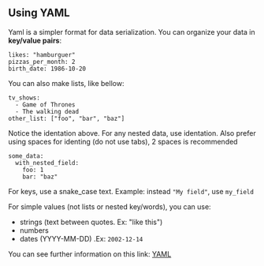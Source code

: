 ## Using YAML

Yaml is a simpler format for data serialization. You can organize your data in **key/value pairs**:

```
likes: "hamburguer"
pizzas_per_month: 2
birth_date: 1986-10-20
```

You can also make lists, like bellow:

```
tv_shows:
  - Game of Thrones
  - The walking dead
other_list: ["foo", "bar", "baz"]
```

Notice the identation above. For any nested data, use identation.
Also prefer using spaces for identing (do not use tabs), 2 spaces is recommended

```
some_data:
  with_nested_field:
    foo: 1
    bar: "baz"
```

For keys, use a snake_case text. Example: instead `"My field"`, use `my_field`

For simple values (not lists or nested key/words), you can use:

  - strings (text between quotes. Ex: "like this")
  - numbers
  - dates (YYYY-MM-DD) .Ex: `2002-12-14`

You can see further information on this link: [YAML](https://en.wikipedia.org/wiki/YAML)
